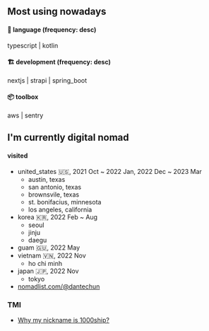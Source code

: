 ## Most using nowadays
#### 💬 language (frequency: desc)
typescript | kotlin
#### 🏗 development (frequency: desc)
nextjs | strapi | spring_boot
#### 📦 toolbox
aws | sentry

## I'm currently digital nomad
#### visited
- united_states 🇺🇸, 2021 Oct ~ 2022 Jan, 2022 Dec ~ 2023 Mar
  - austin, texas
  - san antonio, texas
  - brownsvile, texas
  - st. bonifacius, minnesota
  - los angeles, california
- korea 🇰🇷, 2022 Feb ~ Aug
  - seoul
  - jinju
  - daegu
- guam 🇬🇺, 2022 May
- vietnam 🇻🇳, 2022 Nov
  - ho chi minh
- japan 🇯🇵, 2022 Nov
  - tokyo
- [nomadlist.com/@dantechun](https://nomadlist.com/@dantechun)


### TMI
- [Why my nickname is 1000ship?](why-my-nickname-is-1000ship.md)
